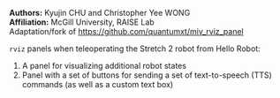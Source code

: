 **Authors:** Kyujin CHU and Christopher Yee WONG  
**Affiliation:** McGill University, RAISE Lab  
Adaptation/fork of https://github.com/quantumxt/miv_rviz_panel

`rviz` panels when teleoperating the Stretch 2 robot from Hello Robot:  
1. A panel for visualizing additional robot states
2. Panel with a set of buttons for sending a set of text-to-speech (TTS) commands (as well as a custom text box)
